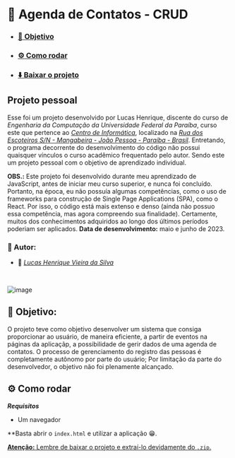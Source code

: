 # :ledger: Agenda de Contatos - CRUD

- ### [:dart: Objetivo](#dart-objetivo-1)
- ### [:gear: Como rodar](#gear-como-rodar-1)
- ### [:arrow_down: Baixar o projeto](https://github.com/hvs/Agenda-de-contatos/archive/refs/heads/main.zip)

## Projeto pessoal

Esse foi um projeto desenvolvido por Lucas Henrique, discente do curso de *Engenharia da Computação da Universidade Federal da Paraíba*, curso este que pertence ao *[Centro de Informática](http://ci.ufpb.br/)*, localizado na *[Rua dos Escoteiros S/N - Mangabeira - João Pessoa - Paraíba - Brasil](https://g.co/kgs/xobLzCE)*. Entretando, o programa decorrente do desenvolvimento do código não possui quaisquer vínculos o curso acadêmico frequentado pelo autor. Sendo este um projeto pessoal com o objetivo de aprendizado individual.

**OBS.:** Este projeto foi desenvolvido durante meu aprendizado de JavaScript, antes de iniciar meu curso superior, e nunca foi concluído. Portanto, na época, eu não possuía algumas competências, como o uso de frameworks para construção de Single Page Applications (SPA), como o React. Por isso, o código está mais extenso e denso (ainda não possuo essa competência, mas agora compreendo sua finalidade). Certamente, muitos dos conhecimentos adquiridos ao longo dos últimos períodos poderiam ser aplicados.
**Data de desenvolvimento:** maio e junho de 2023.

### :memo: Autor:

-  :ping_pong:  *[Lucas Henrique Vieira da Silva](https://github.com/hvslucas)*

<br>

![image](https://github.com/user-attachments/assets/bec8a8e2-e8a3-41dd-a61d-b2d8ca29bbbf)

## :dart: Objetivo:

O projeto teve como objetivo desenvolver um sistema que consiga proporcionar ao usuário, de maneira eficiente, a partir de eventos na páginas da aplicaçãp, a possibilidade de gerir dados de uma agenda de contatos. O processo de gerenciamento do registro das pessoas é completamente autônomo por parte do usuário; Por limitação da parte do desenvolvedor, o objetivo não foi plenamente alcançado.

## :gear: Como rodar

***Requisitos***
- Um navegador

**Basta abrir o ```index.html``` e utilizar a aplicação 😁.

[**Atenção:** Lembre de baixar o projeto e extraí-lo devidamente do `.zip`.](#ledger-agenda-de-contatos-crud)
